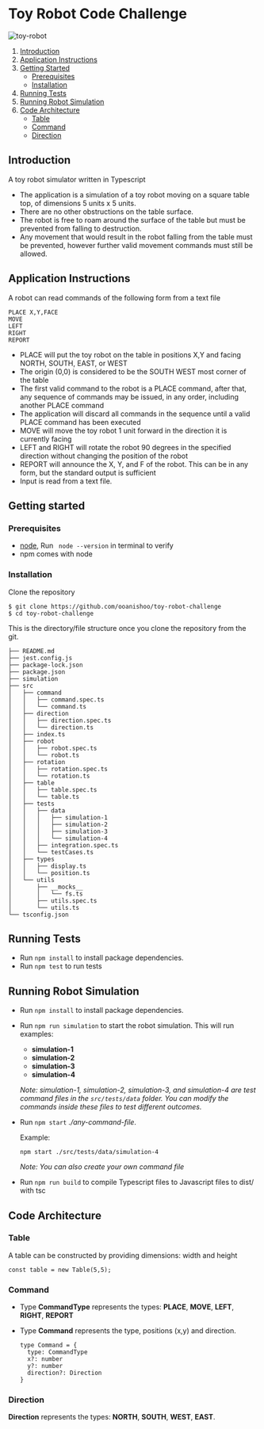 # Toy Robot Code Challenge

![toy-robot](https://github.com/ooanishoo/toy-robot-challenge/assets/9260574/f8995df6-19f6-4008-9ed5-8ca8af017b40)

1.  [Introduction](#introduction)
2.  [Application Instructions](#application-instructions)
3.  [Getting Started](#getting-started)
    *   [Prerequisites](#prerequisites)
    *   [Installation](#installation)
4.  [Running Tests](#running-tests)
5.  [Running Robot Simulation](#running-robot-simulation)
6.  [Code Architecture](#code-architecture)
    *   [Table](#table)
    *   [Command](#command)
    *   [Direction](#direction)

## Introduction
A toy robot simulator written in Typescript
- The application is a simulation of a toy robot moving on a square table top, of dimensions 5 units x 5 units. 
- There are no other obstructions on the table surface. 
- The robot is free to roam around the surface of the table but must be prevented from falling to destruction.  
- Any movement that would result in the robot falling from the table must be prevented, however further valid movement commands must still be allowed.

## Application Instructions

A robot can read commands of the following form from a text file
```
PLACE X,Y,FACE
MOVE
LEFT
RIGHT
REPORT
```
-	PLACE will put the toy robot on the table in positions X,Y and facing NORTH, SOUTH, EAST, or WEST
-	The origin (0,0) is considered to be the SOUTH WEST most corner of the table
-	The first valid command to the robot is a PLACE command, after that, any sequence of commands may be issued, in any order, including another PLACE command
-	The application will discard all commands in the sequence until a valid PLACE command has been executed
-	MOVE will move the toy robot 1 unit forward in the direction it is currently facing
-	LEFT and RIGHT will rotate the robot 90 degrees in the specified direction without changing the position of the robot
-	REPORT will announce the X, Y, and F of the robot. This can be in any form, but the standard output is sufficient
-	Input is read from a text file.


## Getting started
### Prerequisites

- [node](https://nodejs.org/en/), Run ` node --version` in terminal to verify
- npm comes with node
 

### Installation

Clone the repository
```
$ git clone https://github.com/ooanishoo/toy-robot-challenge
$ cd toy-robot-challenge
```

This is the directory/file structure once you clone the repository from the git.
```
├── README.md
├── jest.config.js
├── package-lock.json
├── package.json
├── simulation
├── src
│   ├── command
│   │   ├── command.spec.ts
│   │   └── command.ts
│   ├── direction
│   │   ├── direction.spec.ts
│   │   └── direction.ts
│   ├── index.ts
│   ├── robot
│   │   ├── robot.spec.ts
│   │   └── robot.ts
│   ├── rotation
│   │   ├── rotation.spec.ts
│   │   └── rotation.ts
│   ├── table
│   │   ├── table.spec.ts
│   │   └── table.ts
│   ├── tests
│   │   ├── data
│   │   │   ├── simulation-1
│   │   │   ├── simulation-2
│   │   │   ├── simulation-3
│   │   │   └── simulation-4
│   │   ├── integration.spec.ts
│   │   └── testCases.ts
│   ├── types
│   │   ├── display.ts
│   │   └── position.ts
│   └── utils
│       ├── __mocks__
│       │   └── fs.ts
│       ├── utils.spec.ts
│       └── utils.ts
└── tsconfig.json
```

## Running Tests

- Run `npm install` to install package dependencies.
- Run `npm test` to run tests

## Running Robot Simulation
- Run `npm install` to install package dependencies.
- Run `npm run simulation` to start the robot simulation. This will run examples:
  - **simulation-1**
  - **simulation-2**
  - **simulation-3**
  - **simulation-4**

  *Note: simulation-1, simulation-2, simulation-3, and simulation-4 are test command files in the `src/tests/data` folder. You can modify the commands inside these files to test different outcomes.*

- Run `npm start` *./any-command-file*.
  
  Example:
  ```
  npm start ./src/tests/data/simulation-4
  ```

  *Note: You can also create your own command file*

- Run `npm run build` to compile Typescript files to Javascript files to dist/ with tsc
  


## Code Architecture

### Table
 A table can be constructed by providing dimensions: width and height
 ```
 const table = new Table(5,5);
```

### Command

- Type **CommandType** represents the types: **PLACE**, **MOVE**, **LEFT**, **RIGHT**, **REPORT**

- Type **Command** represents the type, positions (x,y) and direction.

  ```
  type Command = {
    type: CommandType
    x?: number
    y?: number
    direction?: Direction
  }
  ```

### Direction
**Direction** represents the types: **NORTH**, **SOUTH**, **WEST**, **EAST**.




